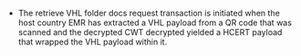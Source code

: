 - The retrieve VHL folder docs request transaction is initiated when the host country EMR has extracted a VHL payload from a QR code that was scanned and the decrypted CWT decrypted yielded a HCERT payload that wrapped the VHL payload within it.
